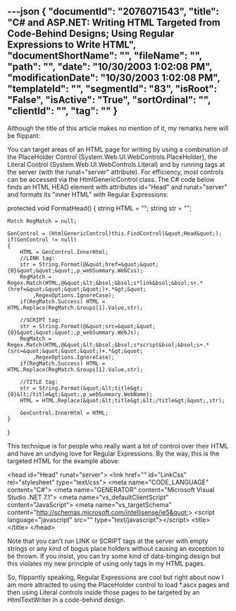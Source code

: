---json
{
  "documentId": "2076071543",
  "title": "C# and ASP.NET: Writing HTML Targeted from Code-Behind Designs; Using Regular Expressions to Write HTML",
  "documentShortName": "",
  "fileName": "",
  "path": "",
  "date": "10/30/2003 1:02:08 PM",
  "modificationDate": "10/30/2003 1:02:08 PM",
  "templateId": "",
  "segmentId": "83",
  "isRoot": "False",
  "isActive": "True",
  "sortOrdinal": "",
  "clientId": "",
  "tag": ""
}
---

Although the title of this article makes no mention of it, my remarks here will be flippant:

You can target areas of an HTML page for writing by using a combination of the PlaceHolder Control (System.Web.UI.WebControls.PlaceHolder), the Literal Control (System.Web.UI.WebControls.Literal) and by running tags at the server (with the runat=&quot;server&quot; attribute). For efficiency, most controls can be accessed via the HtmlGenericControl class. The C# code below finds an HTML HEAD element with attributes id=&quot;Head&quot; and runat=&quot;server&quot; and formats its &quot;inner HTML&quot; with Regular Expressions:

protected void FormatHead()
{
    string HTML = &quot;&quot;;
    string str = &quot;&quot;;

    Match RegMatch = null;

    GenControl = (HtmlGenericControl)this.FindControl(&quot;Head&quot;);
    if(GenControl != null)
    {
        HTML = GenControl.InnerHtml;
        //LINK tag:
        str = String.Format(@&quot;href=&quot;&quot;{0}&quot;&quot;&quot;,p_webSummary.WebCss);
        RegMatch = Regex.Match(HTML,@&quot;&lt;&bsol;&bsol;s*link&bsol;&bsol;s+.*(href=&quot;&quot;&quot;&quot;)+.*&gt;&quot;
            ,RegexOptions.IgnoreCase);
        if(RegMatch.Success) HTML = HTML.Replace(RegMatch.Groups[1].Value,str);

        //SCRIPT tag:
        str = String.Format(@&quot;src=&quot;&quot;{0}&quot;&quot;&quot;,p_webSummary.WebJs);
        RegMatch = Regex.Match(HTML,@&quot;&lt;&bsol;&bsol;s*script&bsol;&bsol;s+.*(src=&quot;&quot;&quot;&quot;)+.*&gt;&quot;
            ,RegexOptions.IgnoreCase);
        if(RegMatch.Success) HTML = HTML.Replace(RegMatch.Groups[1].Value,str);

        //TITLE tag:
        str = String.Format(&quot;&lt;title&gt;{0}&lt;/title&gt;&quot;,p_webSummary.WebName);
        HTML = HTML.Replace(&quot;&lt;title&gt;&lt;/title&gt;&quot;,str);

        GenControl.InnerHtml = HTML;
    }
}

This technique is for people who really want a lot of control over their HTML and have an undying love for Regular Expressions. By the way, this is the targeted HTML for the example above:

&lt;head id=&quot;Head&quot; runat=&quot;server&quot;&gt;
    &lt;link href=&quot;&quot; id=&quot;LinkCss&quot; rel=&quot;stylesheet&quot; type=&quot;text/css&quot;&gt;
    &lt;meta name=&quot;CODE_LANGUAGE&quot; content=&quot;C#&quot;&gt;
    &lt;meta name=&quot;GENERATOR&quot; content=&quot;Microsoft Visual Studio .NET 7.1&quot;&gt;
    &lt;meta name=&quot;vs_defaultClientScript&quot; content=&quot;JavaScript&quot;&gt;
    &lt;meta name=&quot;vs_targetSchema&quot; content=&quot;http://schemas.microsoft.com/intellisense/ie5&quot;&gt;
    &lt;script language=&quot;javascript&quot; src=&quot;&quot; type=&quot;text/javascript&quot;&gt;&lt;/script&gt;
    &lt;title&gt;&lt;/title&gt;
&lt;/head&gt;

Note that you can't run LINK or SCRIPT tags at the server with empty strings or any kind of bogus place holders without causing an exception to be thrown. If you insist, you can try some kind of data-binging design but this violates my new principle of using only tags in my HTML pages.

So, flippantly speaking, Regular Expressions are cool but right about now I am more attracted to using the PlaceHolder control to load *.ascx pages and then using Literal controls inside those pages to be targeted by an HtmlTextWriter in a code-behind design.
